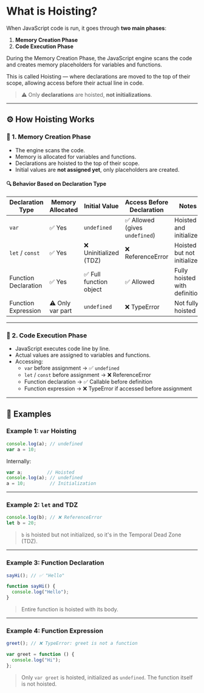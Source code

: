 # What is Hoisting?

When JavaScript code is run, it goes through **two main phases**:

1. **Memory Creation Phase**
2. **Code Execution Phase**

During the Memory Creation Phase, the JavaScript engine scans the code and creates memory placeholders for variables and functions.

This is called Hoisting — where declarations are moved to the top of their scope, allowing access before their actual line in code.

> ⚠️ Only **declarations** are hoisted, **not initializations**.

---

## ⚙️ How Hoisting Works

### 🧠 1. Memory Creation Phase
- The engine scans the code.
- Memory is allocated for variables and functions.
- Declarations are hoisted to the top of their scope.
- Initial values are **not assigned yet**, only placeholders are created.

#### 🔍 Behavior Based on Declaration Type

| Declaration Type     | Memory Allocated | Initial Value           | Access Before Declaration | Notes                         |
|----------------------|------------------|--------------------------|----------------------------|-------------------------------|
| `var`                | ✅ Yes           | `undefined`              | ✅ Allowed (gives `undefined`) | Hoisted and initialized       |
| `let` / `const`      | ✅ Yes           | ❌ Uninitialized (TDZ)   | ❌ ReferenceError          | Hoisted but not initialized   |
| Function Declaration | ✅ Yes           | ✅ Full function object   | ✅ Allowed                 | Fully hoisted with definition |
| Function Expression  | ⚠️ Only var part | `undefined`              | ❌ TypeError               | Not fully hoisted             |

---

### 🚀 2. Code Execution Phase
- JavaScript executes code line by line.
- Actual values are assigned to variables and functions.
- Accessing:
  - `var` before assignment → ✅ `undefined`
  - `let` / `const` before assignment → ❌ ReferenceError
  - Function declaration → ✅ Callable before definition
  - Function expression → ❌ TypeError if accessed before assignment

---

## 📘 Examples

### Example 1: `var` Hoisting

```js
console.log(a); // undefined
var a = 10;
```

Internally:

```js
var a;         // Hoisted
console.log(a); // undefined
a = 10;         // Initialization
```

---

### Example 2: `let` and TDZ

```js
console.log(b); // ❌ ReferenceError
let b = 20;
```

> `b` is hoisted but not initialized, so it's in the Temporal Dead Zone (TDZ).

---

### Example 3: Function Declaration

```js
sayHi(); // ✅ "Hello"

function sayHi() {
  console.log("Hello");
}
```

> Entire function is hoisted with its body.

---

### Example 4: Function Expression

```js
greet(); // ❌ TypeError: greet is not a function

var greet = function () {
  console.log("Hi");
};
```

> Only `var greet` is hoisted, initialized as `undefined`. The function itself is not hoisted.
